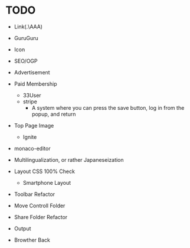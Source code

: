 # TODO
- Link(.\AAA\)
- GuruGuru
- Icon
- SEO/OGP
- Advertisement
- Paid Membership
  - 33User
  - stripe
	- A system where you can press the save button, log in from the popup, and return
- Top Page Image
  - Ignite

- monaco-editor
- Multilingualization, or rather Japaneseization
- Layout CSS 100% Check
  - Smartphone Layout
- Toolbar Refactor
- Move Controll Folder
- Share Folder Refactor
- Output
- Browther Back

